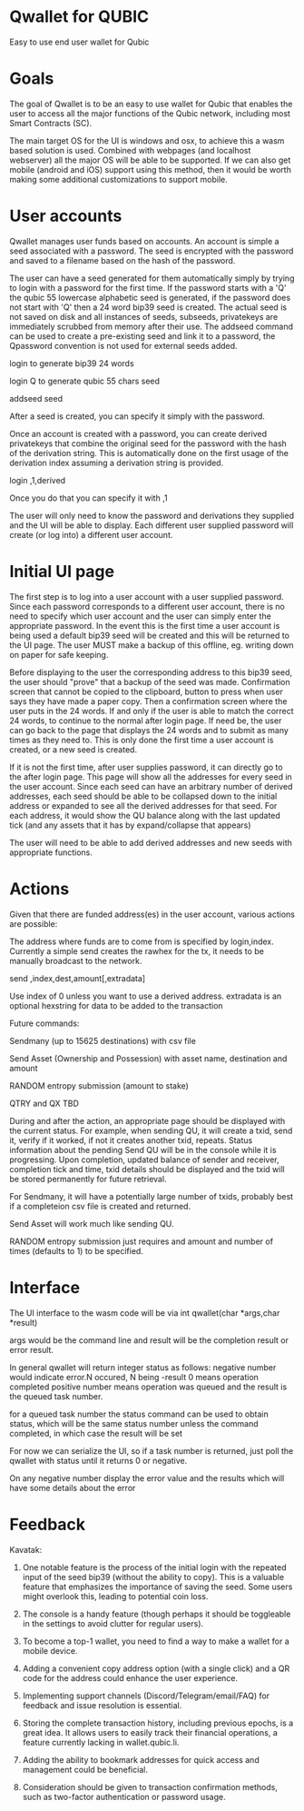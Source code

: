 # Qwallet for QUBIC
Easy to use end user wallet for Qubic

# Goals
The goal of Qwallet is to be an easy to use wallet for Qubic that enables the user to access all the major functions of the Qubic network, including most Smart Contracts (SC).

The main target OS for the UI is windows and osx, to achieve this a wasm based solution is used. Combined with webpages (and localhost webserver) all the major OS will be able to be supported. If we can also get mobile (android and iOS) support using this method, then it would be worth making some additional customizations to support mobile.


# User accounts
Qwallet manages user funds based on accounts. An account is simple a seed associated with a password. The seed is encrypted with the password and saved to a filename based on the hash of the password.

The user can have a seed generated for them automatically simply by trying to login with a password for the first time. If the password starts with a 'Q' the qubic 55 lowercase alphabetic seed is generated, if the password does not start with 'Q' then a 24 word bip39 seed is created. The actual seed is not saved on disk and all instances of seeds, subseeds, privatekeys are immediately scrubbed from memory after their use. The addseed command can be used to create a pre-existing seed and link it to a password, the Qpassword convention is not used for external seeds added.

login <password> to generate bip39 24 words

login Q<password> to generate qubic 55 chars seed

addseed <password> seed


After a seed is created, you can specify it simply with the password.

Once an account is created with a password, you can create derived privatekeys that combine the original seed for the password with the hash of the derivation string. This is automatically done on the first usage of the derivation index assuming a derivation string is provided.

login <password>,1,derived

Once you do that you can specify it with <password>,1

The user will only need to know the password and derivations they supplied and the UI will be able to display. Each different user supplied password will create (or log into) a different user account.


# Initial UI page
The first step is to log into a user account with a user supplied password. Since each password corresponds to a different user account, there is no need to specify which user account and the user can simply enter the appropriate password. In the event this is the first time a user account is being used a default bip39 seed will be created and this will be returned to the UI page. The user MUST make a backup of this offline, eg. writing down on paper for safe keeping.

Before displaying to the user the corresponding address to this bip39 seed, the user should "prove" that a backup of the seed was made. Confirmation screen that cannot be copied to the clipboard, button to press when user says they have made a paper copy. Then a confirmation screen where the user puts in the 24 words. If and only if the user is able to match the correct 24 words, to continue to the normal after login page. If need be, the user can go back to the page that displays the 24 words and to submit as many times as they need to. This is only done the first time a user account is created, or a new seed is created.

If it is not the first time, after user supplies password, it can directly go to the after login page. This page will show all the addresses for every seed in the user account. Since each seed can have an arbitrary number of derived addresses, each seed should be able to be collapsed down to the initial address or expanded to see all the derived addresses for that seed. For each address, it would show the QU balance along with the last updated tick (and any assets that it has by expand/collapse that appears)

The user will need to be able to add derived addresses and new seeds with appropriate functions.


# Actions
Given that there are funded address(es) in the user account, various actions are possible:

The address where funds are to come from is specified by login,index. Currently a simple send creates the rawhex for the tx, it needs to be manually broadcast to the network.

send <password>,index,dest,amount[,extradata]

Use index of 0 unless you want to use a derived address. extradata is an optional hexstring for data to be added to the transaction

Future commands:

Sendmany (up to 15625 destinations) with csv file

Send Asset (Ownership and Possession) with asset name, destination and amount

RANDOM entropy submission (amount to stake)

QTRY and QX TBD

During and after the action, an appropriate page should be displayed with the current status. For example, when sending QU, it will create a txid, send it, verify if it worked, if not it creates another txid, repeats. Status information about the pending Send QU will be in the console while it is progressing. Upon completion, updated balance of sender and receiver, completion tick and time, txid details should be displayed and the txid will be stored permanently for future retrieval.

For Sendmany, it will have a potentially large number of txids, probably best if a completeion csv file is created and returned.

Send Asset will work much like sending QU.

RANDOM entropy submission just requires and amount and number of times (defaults to 1) to be specified.

# Interface
The UI interface to the wasm code will be via int qwallet(char *args,char *result)

args would be the command line and result will be the completion result or error result.

In general qwallet will return integer status as follows:
negative number would indicate error.N occured, N being -result
0 means operation completed
positive number means operation was queued and the result is the queued task number.

for a queued task number the status command can be used to obtain status, which will be the same status number unless the command completed, in which case the result will be set

For now we can serialize the UI, so if a task number is returned, just poll the qwallet with status <tasknum> until it returns 0 or negative.

On any negative number display the error value and the results which will have some details about the error

# Feedback
Kavatak:

1. One notable feature is the process of the initial login with the repeated input of the seed bip39 (without the ability to copy). This is a valuable feature that emphasizes the importance of saving the seed. Some users might overlook this, leading to potential coin loss.

2. The console is a handy feature (though perhaps it should be toggleable in the settings to avoid clutter for regular users).

3. To become a top-1 wallet, you need to find a way to make a wallet for a mobile device.

4. Adding a convenient copy address option (with a single click) and a QR code for the address could enhance the user experience.

5. Implementing support channels (Discord/Telegram/email/FAQ) for feedback and issue resolution is essential.

6. Storing the complete transaction history, including previous epochs, is a great idea. It allows users to easily track their financial operations, a feature currently lacking in wallet.qubic.li.

7. Adding the ability to bookmark addresses for quick access and management could be beneficial.

8. Consideration should be given to transaction confirmation methods, such as two-factor authentication or password usage.



